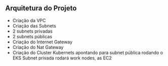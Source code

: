 ## Arquitetura do Projeto

- Criação da VPC
- Criação das Subnets
- 2 subnets privadas
- 2 subnets públicas
- Criação do Internet Gateway
- Criação do Nat Gateway
- Criação do Cluster Kubernets apontando para subnet pública rodando o EKS
Subnet privada rodará work nodes, as EC2


